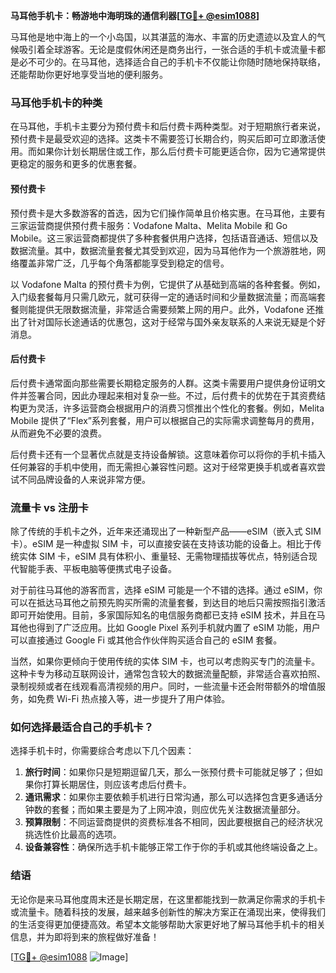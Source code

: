 **马耳他手机卡：畅游地中海明珠的通信利器[[TG💪+ @esim1088](https://t.me/s/esim1088)]**

马耳他是地中海上的一个小岛国，以其湛蓝的海水、丰富的历史遗迹以及宜人的气候吸引着全球游客。无论是度假休闲还是商务出行，一张合适的手机卡或流量卡都是必不可少的。在马耳他，选择适合自己的手机卡不仅能让你随时随地保持联络，还能帮助你更好地享受当地的便利服务。

### 马耳他手机卡的种类

在马耳他，手机卡主要分为预付费卡和后付费卡两种类型。对于短期旅行者来说，预付费卡是最受欢迎的选择。这类卡不需要签订长期合约，购买后即可立即激活使用。而如果你计划长期居住或工作，那么后付费卡可能更适合你，因为它通常提供更稳定的服务和更多的优惠套餐。

#### 预付费卡

预付费卡是大多数游客的首选，因为它们操作简单且价格实惠。在马耳他，主要有三家运营商提供预付费卡服务：Vodafone Malta、Melita Mobile 和 Go Mobile。这三家运营商都提供了多种套餐供用户选择，包括语音通话、短信以及数据流量。其中，数据流量套餐尤其受到欢迎，因为马耳他作为一个旅游胜地，网络覆盖非常广泛，几乎每个角落都能享受到稳定的信号。

以 Vodafone Malta 的预付费卡为例，它提供了从基础到高端的各种套餐。例如，入门级套餐每月只需几欧元，就可获得一定的通话时间和少量数据流量；而高端套餐则能提供无限数据流量，非常适合需要频繁上网的用户。此外，Vodafone 还推出了针对国际长途通话的优惠包，这对于经常与国外亲友联系的人来说无疑是个好消息。

#### 后付费卡

后付费卡通常面向那些需要长期稳定服务的人群。这类卡需要用户提供身份证明文件并签署合同，因此办理起来相对复杂一些。不过，后付费卡的优势在于其资费结构更为灵活，许多运营商会根据用户的消费习惯推出个性化的套餐。例如，Melita Mobile 提供了“Flex”系列套餐，用户可以根据自己的实际需求调整每月的费用，从而避免不必要的浪费。

后付费卡还有一个显著优点就是支持设备解锁。这意味着你可以将你的手机卡插入任何兼容的手机中使用，而无需担心兼容性问题。这对于经常更换手机或者喜欢尝试不同品牌设备的人来说非常方便。

### 流量卡 vs 注册卡

除了传统的手机卡之外，近年来还涌现出了一种新型产品——eSIM（嵌入式 SIM 卡）。eSIM 是一种虚拟 SIM 卡，可以直接安装在支持该功能的设备上。相比于传统实体 SIM 卡，eSIM 具有体积小、重量轻、无需物理插拔等优点，特别适合现代智能手表、平板电脑等便携式电子设备。

对于前往马耳他的游客而言，选择 eSIM 可能是一个不错的选择。通过 eSIM，你可以在抵达马耳他之前预先购买所需的流量套餐，到达目的地后只需按照指引激活即可开始使用。目前，多家国际知名的电信服务商都已支持 eSIM 技术，并且在马耳他也得到了广泛应用。比如 Google Pixel 系列手机就内置了 eSIM 功能，用户可以直接通过 Google Fi 或其他合作伙伴购买适合自己的 eSIM 套餐。

当然，如果你更倾向于使用传统的实体 SIM 卡，也可以考虑购买专门的流量卡。这种卡专为移动互联网设计，通常包含较大的数据流量配额，非常适合喜欢拍照、录制视频或者在线观看高清视频的用户。同时，一些流量卡还会附带额外的增值服务，如免费 Wi-Fi 热点接入等，进一步提升了用户体验。

### 如何选择最适合自己的手机卡？

选择手机卡时，你需要综合考虑以下几个因素：

1. **旅行时间**：如果你只是短期逗留几天，那么一张预付费卡可能就足够了；但如果你打算长期居住，则应该考虑后付费卡。
2. **通讯需求**：如果你主要依赖手机进行日常沟通，那么可以选择包含更多通话分钟数的套餐；而如果主要是为了上网冲浪，则应优先关注数据流量部分。
3. **预算限制**：不同运营商提供的资费标准各不相同，因此要根据自己的经济状况挑选性价比最高的选项。
4. **设备兼容性**：确保所选手机卡能够正常工作于你的手机或其他终端设备之上。

### 结语

无论你是来马耳他度周末还是长期定居，在这里都能找到一款满足你需求的手机卡或流量卡。随着科技的发展，越来越多创新性的解决方案正在涌现出来，使得我们的生活变得更加便捷高效。希望本文能够帮助大家更好地了解马耳他手机卡的相关信息，并为即将到来的旅程做好准备！

[[TG💪+ @esim1088](https://t.me/s/esim1088) ![Image](https://i.postimg.cc/4NQfJmqS/Snipaste-2025-05-13-00-14-12.png)]